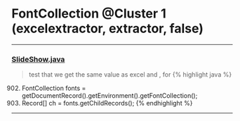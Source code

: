 # FontCollection @Cluster 1 (excelextractor, extractor, false)

***

### [SlideShow.java](https://searchcode.com/codesearch/view/97394959/)
> test that we get the same value as excel and , for 
{% highlight java %}
902. FontCollection fonts = getDocumentRecord().getEnvironment().getFontCollection();
903. Record[] ch = fonts.getChildRecords();
{% endhighlight %}

***

